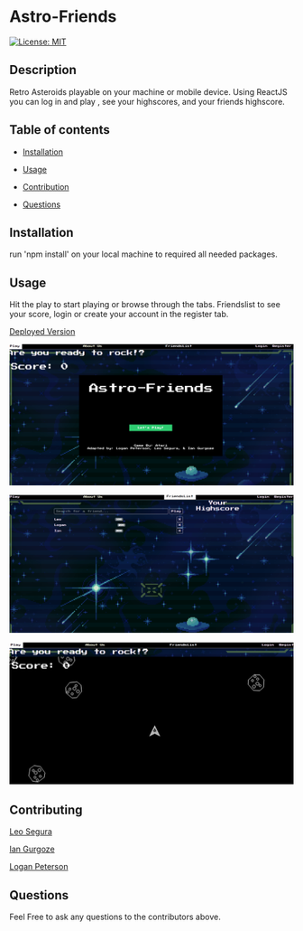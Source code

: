 
# Astro-Friends
[![License: MIT](https://img.shields.io/badge/License-MIT-yellow.svg)](https://opensource.org/licenses/MIT)
## Description
Retro Asteroids playable on your machine or mobile device. Using ReactJS you can log in and play , see your highscores, and your friends highscore. 


## Table of contents


- [Installation](#Insallation)

- [Usage](#Usage)

- [Contribution](#Contributing)

- [Questions](#Questions)


## Installation


run 'npm install' on your local machine to required all needed packages.


## Usage
Hit the play to start playing or browse through the tabs. Friendslist to see your score, login or create your account in the register tab.

[Deployed Version](https://lit-river-96559.herokuapp.com/)

![Homepage](./screenshots/homepage.png)

![Friendlist](./screenshots/friendslist.PNG)

![Gameplay](./screenshots/game.PNG)


## Contributing
[Leo Segura](https://github.com/lsegura06) 

[Ian Gurgoze](https://github.com/igurgoze) 

[Logan Peterson](https://github.com/codeDevLogan)


## Questions
Feel Free to ask any questions to the contributors above.
